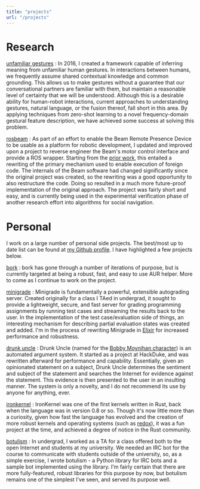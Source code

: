 ```yaml
---
title: "projects"
url: "/projects"
---
```


# Research

[unfamiliar gestures][unf]
: In 2016, I created a framework capable of inferring meaning from unfamiliar human gestures. In
interactions between humans, we frequently assume shared contextual knowledge and common grounding.
This allows us to make gestures without a guarantee that our conversational partners are familiar
with them, but maintain a reasonable level of certainty that we will be understood. Although this is
a desirable ability for human-robot interactions, current approaches to understanding gestures,
natural language, or the fusion thereof, fall short in this area. By applying techniques from
zero-shot learning to a novel frequency-domain gestural feature description, we have achieved some
success at solving this problem.

[rosbeam][rosb]
: As part of an effort to enable the Beam Remote Presence Device to be usable as a platform for
robotic development, I updated and improved upon a project to reverse engineer the Beam's motor
control interface and provide a ROS wrapper.  Starting from the [prior work][xlzrosb], this entailed
a rewriting of the primary mechanism used to enable execution of foreign code. The internals of the
Beam software had changed significantly since the original project was created, so the rewriting was
a good opportunity to also restructure the code. Doing so resulted in a much more future-proof
implementation of the original approach.  The project was fairly short and easy, and is currently
being used in the experimental verification phase of another research effort into algorithms for
social navigation.

[rosb]: https://github.com/cornell-rpal/rosbeam
[xlzrosb]: https://github.com/xlz/rosbeam
[unf]: https://github.com/cornell-rpal/unfamiliar-gestures

# Personal

I work on a large number of personal side projects. The best/most up to date list can be found at 
[my Github profile](https://github.com/wbthomason). I have highlighted a few projects below.

[bork][bork]
: bork has gone through a number of iterations of purpose, but is currently
targeted at being a robust, fast, and easy to use AUR helper. More to come as I
continue to work on the project.

[minigrade][minigrade]
: Minigrade is fundamentally a powerful, extensible autograding server. Created
originally for a class I TAed in undergrad, it sought to provide a lightweight,
secure, and fast server for grading programming assignments by running test
cases and streaming the results back to the user. In the implementation of the
test case/evaluation side of things, an interesting mechanism for describing
partial evaluation states was created and added. I'm in the process of rewriting
Minigrade in [Elixir](http://elixir-lang.org) for increased performance and
robustness.

[drunk uncle][drunkle]
: Drunk Uncle (named for the [Bobby Moynihan character][bobby]) is an automated
argument system. It started as a project at HackDuke, and was rewritten
afterward for performance and capability. Essentially, given an opinionated
statement on a subject, Drunk Uncle determines the sentiment and subject of the
statement and searches the Internet for evidence against the statement. This
evidence is then presented to the user in an insulting manner. The system is
only a novelty, and I do not recommend its use by anyone for anything, ever.
 
[ironkernel][ik]
: IronKernel was one of the first kernels written in Rust, back when the
language was in version 0.8 or so. Though it's now little more than a curiosity,
given how fast the language has evolved and the creation of more robust kernels
and operating systems (such as [redox](https://github.com/redox-os/redox)), it
was a fun project at the time, and achieved a degree of notice in the Rust
community.

[botulism][botu]
: In undergrad, I worked as a TA for a class offered both to the open Internet
and students at my university. We needed an IRC bot for the course to
communicate with students outside of the university, so, as a simple exercise, I
wrote botulism - a Python library for IRC bots and a sample bot implemented
using the library. I'm fairly certain that there are more fully-featured, robust
libraries for this purpose by now, but botulism remains one of the simplest I've
seen, and served its purpose well.

[bork]: https://github.com/wbthomason/bork
[minigrade]: https://github.com/wbthomason/minigrade
[drunkle]: https://github.com/wbthomason/drunk-uncle
[botu]: https://github.com/wbthomason/botulism
[rustl]: https://www.rust-lang.org/
[bobby]: https://www.nbc.com/saturday-night-live/cast/bobby-moynihan-15336/character/drunk-uncle-16241
[ik]: https://github.com/wbthomason/ironkernel
